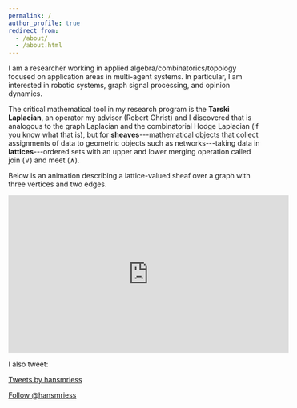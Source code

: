 ```yaml
---
permalink: /
author_profile: true
redirect_from: 
  - /about/
  - /about.html
---
```


I am a researcher working in applied algebra/combinatorics/topology focused on application areas in multi-agent systems. In particular, I am interested in robotic systems, graph signal processing, and opinion dynamics.

The critical mathematical tool in my research program is the **Tarski Laplacian**, an operator my advisor (Robert Ghrist) and I discovered that is analogous to the graph Laplacian and the combinatorial Hodge Laplacian (if you know what that is), but for **sheaves**---mathematical objects that collect assignments of data to geometric objects such as networks---taking data in **lattices**---ordered sets with an upper and lower merging operation called join  ($\vee$) and meet ($\wedge$).

Below is an animation describing a lattice-valued sheaf over a graph with three vertices and two edges.

<script type="text/javascript">
var dateObj = new Date(document.lastModified);
document.write("Latest updated " + dateObj.toLocaleString());
</script>
<iframe width="560" height="315" src="https://www.youtube.com/embed/UvW3BzlvMtY?controls=0" title="YouTube video player" frameborder="0" allow="accelerometer; autoplay; clipboard-write; encrypted-media; gyroscope; picture-in-picture" allowfullscreen></iframe>



I also tweet:

<a class="twitter-timeline" data-width="600" data-height="1000" data-dnt="true" data-theme="light" href="https://twitter.com/hansmriess?ref_src=twsrc%5Etfw">Tweets by hansmriess</a> <script async src="https://platform.twitter.com/widgets.js" charset="utf-8" ></script>

<a href="https://twitter.com/hansmriess?ref_src=twsrc%5Etfw" class="twitter-follow-button" data-show-count="false">Follow @hansmriess</a><script async src="https://platform.twitter.com/widgets.js" charset="utf-8"></script>